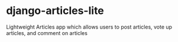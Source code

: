 django-articles-lite
====================

Lightweight Articles app which allows users to post articles, vote up articles, and comment on articles
